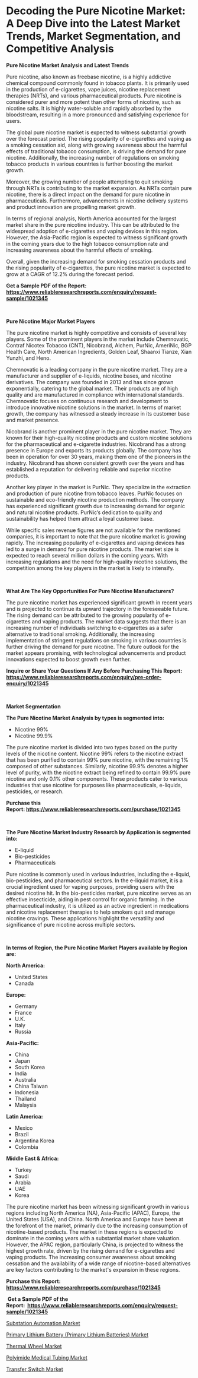 <p><h1>Decoding the Pure Nicotine Market: A Deep Dive into the Latest Market Trends, Market Segmentation, and Competitive Analysis</h1></p><p><strong>Pure Nicotine Market Analysis and Latest Trends</strong></p>
<p><p>Pure nicotine, also known as freebase nicotine, is a highly addictive chemical compound commonly found in tobacco plants. It is primarily used in the production of e-cigarettes, vape juices, nicotine replacement therapies (NRTs), and various pharmaceutical products. Pure nicotine is considered purer and more potent than other forms of nicotine, such as nicotine salts. It is highly water-soluble and rapidly absorbed by the bloodstream, resulting in a more pronounced and satisfying experience for users.</p><p>The global pure nicotine market is expected to witness substantial growth over the forecast period. The rising popularity of e-cigarettes and vaping as a smoking cessation aid, along with growing awareness about the harmful effects of traditional tobacco consumption, is driving the demand for pure nicotine. Additionally, the increasing number of regulations on smoking tobacco products in various countries is further boosting the market growth.</p><p>Moreover, the growing number of people attempting to quit smoking through NRTs is contributing to the market expansion. As NRTs contain pure nicotine, there is a direct impact on the demand for pure nicotine in pharmaceuticals. Furthermore, advancements in nicotine delivery systems and product innovation are propelling market growth.</p><p>In terms of regional analysis, North America accounted for the largest market share in the pure nicotine industry. This can be attributed to the widespread adoption of e-cigarettes and vaping devices in this region. However, the Asia-Pacific region is expected to witness significant growth in the coming years due to the high tobacco consumption rate and increasing awareness about the harmful effects of smoking.</p><p>Overall, given the increasing demand for smoking cessation products and the rising popularity of e-cigarettes, the pure nicotine market is expected to grow at a CAGR of 12.2% during the forecast period.</p></p>
<p><strong>Get a Sample PDF of the Report:&nbsp; <a href="https://www.reliableresearchreports.com/enquiry/request-sample/1021345">https://www.reliableresearchreports.com/enquiry/request-sample/1021345</a></strong></p>
<p>&nbsp;</p>
<p><strong>Pure Nicotine Major Market Players</strong></p>
<p><p>The pure nicotine market is highly competitive and consists of several key players. Some of the prominent players in the market include Chemnovatic, Contraf Nicotex Tobacco (CNT), Nicobrand, Alchem, PurNic, AmeriNic, BGP Health Care, North American Ingredients, Golden Leaf, Shaanxi Tianze, Xian Yunzhi, and Heno.</p><p>Chemnovatic is a leading company in the pure nicotine market. They are a manufacturer and supplier of e-liquids, nicotine bases, and nicotine derivatives. The company was founded in 2013 and has since grown exponentially, catering to the global market. Their products are of high quality and are manufactured in compliance with international standards. Chemnovatic focuses on continuous research and development to introduce innovative nicotine solutions in the market. In terms of market growth, the company has witnessed a steady increase in its customer base and market presence.</p><p>Nicobrand is another prominent player in the pure nicotine market. They are known for their high-quality nicotine products and custom nicotine solutions for the pharmaceutical and e-cigarette industries. Nicobrand has a strong presence in Europe and exports its products globally. The company has been in operation for over 30 years, making them one of the pioneers in the industry. Nicobrand has shown consistent growth over the years and has established a reputation for delivering reliable and superior nicotine products.</p><p>Another key player in the market is PurNic. They specialize in the extraction and production of pure nicotine from tobacco leaves. PurNic focuses on sustainable and eco-friendly nicotine production methods. The company has experienced significant growth due to increasing demand for organic and natural nicotine products. PurNic’s dedication to quality and sustainability has helped them attract a loyal customer base.</p><p>While specific sales revenue figures are not available for the mentioned companies, it is important to note that the pure nicotine market is growing rapidly. The increasing popularity of e-cigarettes and vaping devices has led to a surge in demand for pure nicotine products. The market size is expected to reach several million dollars in the coming years. With increasing regulations and the need for high-quality nicotine solutions, the competition among the key players in the market is likely to intensify.</p></p>
<p>&nbsp;</p>
<p><strong>What Are The Key Opportunities For Pure Nicotine Manufacturers?</strong></p>
<p><p>The pure nicotine market has experienced significant growth in recent years and is projected to continue its upward trajectory in the foreseeable future. The rising demand can be attributed to the growing popularity of e-cigarettes and vaping products. The market data suggests that there is an increasing number of individuals switching to e-cigarettes as a safer alternative to traditional smoking. Additionally, the increasing implementation of stringent regulations on smoking in various countries is further driving the demand for pure nicotine. The future outlook for the market appears promising, with technological advancements and product innovations expected to boost growth even further.</p></p>
<p><strong>Inquire or Share Your Questions If Any Before Purchasing This Report: <a href="https://www.reliableresearchreports.com/enquiry/pre-order-enquiry/1021345">https://www.reliableresearchreports.com/enquiry/pre-order-enquiry/1021345</a></strong></p>
<p>&nbsp;</p>
<p><strong>Market Segmentation</strong></p>
<p><strong>The Pure Nicotine Market Analysis by types is segmented into:</strong></p>
<p><ul><li>Nicotine 99%</li><li>Nicotine 99.9%</li></ul></p>
<p><p>The pure nicotine market is divided into two types based on the purity levels of the nicotine content. Nicotine 99% refers to the nicotine extract that has been purified to contain 99% pure nicotine, with the remaining 1% composed of other substances. Similarly, nicotine 99.9% denotes a higher level of purity, with the nicotine extract being refined to contain 99.9% pure nicotine and only 0.1% other components. These products cater to various industries that use nicotine for purposes like pharmaceuticals, e-liquids, pesticides, or research.</p></p>
<p><strong>Purchase this Report:&nbsp;<a href="https://www.reliableresearchreports.com/purchase/1021345">https://www.reliableresearchreports.com/purchase/1021345</a></strong></p>
<p>&nbsp;</p>
<p><strong>The Pure Nicotine Market Industry Research by Application is segmented into:</strong></p>
<p><ul><li>E-liquid</li><li>Bio-pesticides</li><li>Pharmaceuticals</li></ul></p>
<p><p>Pure nicotine is commonly used in various industries, including the e-liquid, bio-pesticides, and pharmaceutical sectors. In the e-liquid market, it is a crucial ingredient used for vaping purposes, providing users with the desired nicotine hit. In the bio-pesticides market, pure nicotine serves as an effective insecticide, aiding in pest control for organic farming. In the pharmaceutical industry, it is utilized as an active ingredient in medications and nicotine replacement therapies to help smokers quit and manage nicotine cravings. These applications highlight the versatility and significance of pure nicotine across multiple sectors.</p></p>
<p>&nbsp;</p>
<p><strong>In terms of Region, the Pure Nicotine Market Players available by Region are:</strong></p>
<p>
    <p> <strong> North America: </strong>
        <ul>
            <li>United States</li>
            <li>Canada</li>
        </ul>
        </p> 
    <p> <strong> Europe: </strong>
        <ul>
            <li>Germany</li>
            <li>France</li>
            <li>U.K.</li>
            <li>Italy</li>
            <li>Russia</li>
        </ul>
        </p> 
    <p> <strong> Asia-Pacific: </strong>
        <ul>
            <li>China</li>
            <li>Japan</li>
            <li>South Korea</li>
            <li>India</li>
            <li>Australia</li>
            <li>China Taiwan</li>
            <li>Indonesia</li>
            <li>Thailand</li>
            <li>Malaysia</li>
        </ul>
        </p> 
    <p> <strong> Latin America: </strong>
        <ul>
            <li>Mexico</li>
            <li>Brazil</li>
            <li>Argentina Korea</li>
            <li>Colombia</li>
        </ul>
        </p> 
    <p> <strong> Middle East & Africa: </strong>
        <ul>
            <li>Turkey</li>
            <li>Saudi</li>
            <li>Arabia</li>
            <li>UAE</li>
            <li>Korea</li>
        </ul>
    </p>
    </p>
<p><p>The pure nicotine market has been witnessing significant growth in various regions including North America (NA), Asia-Pacific (APAC), Europe, the United States (USA), and China. North America and Europe have been at the forefront of the market, primarily due to the increasing consumption of nicotine-based products. The market in these regions is expected to dominate in the coming years with a substantial market share valuation. However, the APAC region, particularly China, is projected to witness the highest growth rate, driven by the rising demand for e-cigarettes and vaping products. The increasing consumer awareness about smoking cessation and the availability of a wide range of nicotine-based alternatives are key factors contributing to the market's expansion in these regions.</p></p>
<p><strong>Purchase this Report: <a href="https://www.reliableresearchreports.com/purchase/1021345">https://www.reliableresearchreports.com/purchase/1021345</a></strong></p>
<p>&nbsp;<strong>Get a Sample PDF of the Report:&nbsp;&nbsp;<a href="https://www.reliableresearchreports.com/enquiry/request-sample/1021345">https://www.reliableresearchreports.com/enquiry/request-sample/1021345</a></strong></p>
<p><strong></strong></p>
<p><p><a href="https://www.linkedin.com/pulse/substation-automation-market-share-amp-new-trends-analysis-report-aqiee/">Substation Automation Market</a></p><p><a href="https://github.com/pizolina/Market-Research-Report-List-1/blob/main/primary-lithium-battery-primary-lithium-batteries-market.md">Primary Lithium Battery (Primary Lithium Batteries) Market</a></p><p><a href="https://medium.com/@nyahmertz/thermal-wheel-market-size-growth-forecast-2023-2030-2087b91e6042">Thermal Wheel Market</a></p><p><a href="https://www.reportprime.com/polyimide-medical-tubing-r10745">Polyimide Medical Tubing Market</a></p><p><a href="https://www.linkedin.com/pulse/transfer-switch-market-challenges-opportunities-growth-drivers-djrte/">Transfer Switch Market</a></p></p>